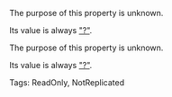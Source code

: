 The purpose of this property is unknown.

Its value is always ["?"](https://developer.roblox.com/articles/String).
	
The purpose of this property is unknown.

Its value is always ["?"](https://developer.roblox.com/articles/String).

Tags: ReadOnly, NotReplicated